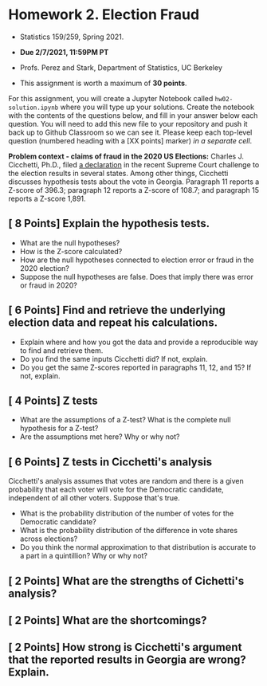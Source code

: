 # Homework 2. Election Fraud

- Statistics 159/259, Spring 2021.

- **Due 2/7/2021, 11:59PM PT**

- Profs. Perez and Stark, Department of Statistics, UC Berkeley

- This assignment is worth a maximum of **30 points**.


For this assignment, you will create a Jupyter Notebook called
`hw02-solution.ipynb` where you will type up your solutions. Create the
notebook with the contents of the questions below, and fill in your answer
below each question. You will need to add this new file to your repository and
push it back up to Github Classroom so we can see it. Please keep each top-level question (numbered heading with a [XX points] marker) _in a separate cell_.

**Problem context - claims of fraud in the 2020 US Elections:** Charles J.
Cicchetti, Ph.D., filed [a
declaration](https://www.supremecourt.gov/DocketPDF/22/22O155/163048/20201208132827887_TX-v-State-ExpedMot%202020-12-07%20FINAL.pdf
) in the recent Supreme Court challenge to the election results in several
states. Among other things, Cicchetti discusses hypothesis tests about the vote
in Georgia. Paragraph 11 reports a Z-score of 396.3; paragraph 12 reports a
Z-score of 108.7; and paragraph 15 reports a Z-score 1,891.

## [ 8 Points]  Explain the hypothesis tests. 

- What are the null hypotheses? 
- How is the Z-score calculated?
- How are the null hypotheses connected to election error or fraud in the 2020 election?
- Suppose the null hypotheses are false. Does that imply there was error or fraud in 2020?


## [ 6 Points] Find and retrieve the underlying election data and repeat his calculations. 

- Explain where and how you got the data and provide a reproducible way to find and retrieve them.
- Do you find the same inputs Cicchetti did? If not, explain.
- Do you get the same Z-scores reported in paragraphs 11, 12, and 15? If not, explain.
    
## [ 4 Points] Z tests

- What are the assumptions of a Z-test? What is the complete null hypothesis for a Z-test?
- Are the assumptions met here? Why or why not?


## [ 6 Points] Z tests in Cicchetti's analysis

Cicchetti's analysis assumes that votes are random and there is a given probability that
each voter will vote for the Democratic candidate, independent of all other voters. Suppose that's true.

+ What is the probability distribution of the number of votes for the Democratic candidate?
+ What is the probability distribution of the difference in vote shares across elections?
+ Do you think the normal approximation to that distribution is accurate to a part in a quintillion? Why or why not?

## [ 2 Points] What are the strengths of Cichetti's analysis?

## [ 2 Points] What are the shortcomings?

## [ 2 Points] How strong is Cicchetti's argument that the reported results in Georgia are wrong? Explain.


